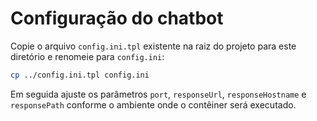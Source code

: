 # Configuração do chatbot

Copie o arquivo `config.ini.tpl` existente na raiz do projeto para este diretório e renomeie para `config.ini`:

```bash
cp ../config.ini.tpl config.ini
```

Em seguida ajuste os parâmetros `port`, `responseUrl`, `responseHostname` e `responsePath` conforme o ambiente onde o contêiner será executado.
